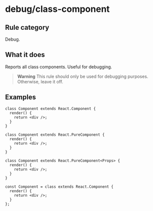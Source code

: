 # debug/class-component

## Rule category

Debug.

## What it does

Reports all class components. Useful for debugging.

> **Warning**
> This rule should only be used for debugging purposes.
> Otherwise, leave it off.

## Examples

```tsx
class Component extends React.Component {
  render() {
    return <div />;
  }
}
```

```tsx
class Component extends React.PureComponent {
  render() {
    return <div />;
  }
}
```

```tsx
class Component extends React.PureComponent<Props> {
  render() {
    return <div />;
  }
}
```

```tsx
const Component = class extends React.Component {
  render() {
    return <div />;
  }
};
```
